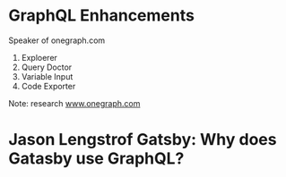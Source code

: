 # GraphQL Enhancements
Speaker of onegraph.com

1. Exploerer
1. Query Doctor
1. Variable Input
1. Code Exporter

Note: research www.onegraph.com

# Jason Lengstrof Gatsby: Why does Gatasby use GraphQL?